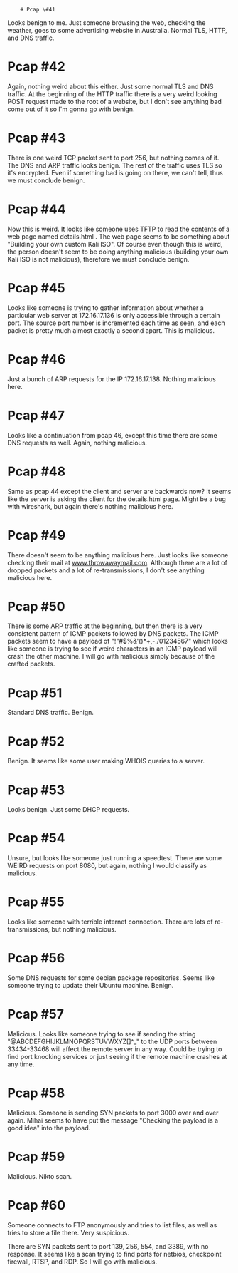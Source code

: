 		# Pcap \#41
 
Looks benign to me. Just someone browsing the web, checking the weather, goes to some advertising website in Australia. Normal TLS, HTTP, and DNS traffic.

# Pcap \#42

Again, nothing weird about this either. Just some normal TLS and DNS traffic. At the beginning of the HTTP traffic there is a very weird looking POST request made to the root of a website, but I don't see anything bad come out of it so I'm gonna go with benign.

# Pcap \#43

There is one weird TCP packet sent to port 256, but nothing comes of it. The DNS and ARP traffic looks benign. The rest of the traffic uses TLS so it's encrypted. Even if something bad is going on there, we can't tell, thus we must conclude benign.

# Pcap \#44

Now this is weird. It looks like someone uses TFTP to read the contents of a web page named details.html . The web page seems to be something about "Building your own custom Kali ISO". Of course even though this is weird, the person doesn't seem to be doing anything malicious (building your own Kali ISO is not malicious), therefore we must conclude benign.

# Pcap \#45

Looks like someone is trying to gather information about whether a particular web server at 172.16.17.136 is only accessible through a certain port. The source port number is incremented each time as seen, and each packet is pretty much almost exactly a second apart. This is malicious.

# Pcap \#46

Just a bunch of ARP requests for the IP 172.16.17.138. Nothing malicious here.

# Pcap \#47

Looks like a continuation from pcap 46, except this time there are some DNS requests as well. Again, nothing malicious.

# Pcap \#48

Same as pcap 44 except the client and server are backwards now? It seems like the server is asking the client for the details.html page. Might be a bug with wireshark, but again there's nothing malicious here.

# Pcap \#49

There doesn't seem to be anything malicious here. Just looks like someone checking their mail at www.throwawaymail.com. Although there are a lot of dropped packets and a lot of re-transmissions, I don't see anything malicious here.

# Pcap \#50

There is some ARP traffic at the beginning, but then there is a very consistent pattern of ICMP packets followed by DNS packets. The ICMP packets seem to have a payload of "!\"#$%&'()\*+,-./01234567" which looks like someone is trying to see if weird characters in an ICMP payload will crash the other machine. I will go with malicious simply because of the crafted packets.

# Pcap \#51

Standard DNS traffic. Benign.

# Pcap \#52

Benign. It seems like some user making WHOIS queries to a server.

# Pcap \#53

Looks benign. Just some DHCP requests. 

# Pcap \#54

Unsure, but looks like someone just running a speedtest. There are some WEIRD requests on port 8080, but again, nothing I would classify as malicious.

# Pcap \#55

Looks like someone with terrible internet connection. There are lots of re-transmissions, but nothing malicious.

# Pcap \#56

Some DNS requests for some debian package repositories. Seems like someone trying to update their Ubuntu machine. Benign.

# Pcap \#57

Malicious. Looks like someone trying to see if sending the string "@ABCDEFGHIJKLMNOPQRSTUVWXYZ[\]^\_" to the UDP ports between 33434-33468 will affect the remote server in any way. Could be trying to find port knocking services or just seeing if the remote machine crashes at any time.

# Pcap \#58

Malicious. Someone is sending SYN packets to port 3000 over and over again. Mihai seems to have put the message "Checking the payload is a good idea" into the payload.

# Pcap \#59

Malicious. Nikto scan.

# Pcap \#60

Someone connects to FTP anonymously and tries to list files, as well as tries to store a file there. Very suspicious.

There are SYN packets sent to port 139, 256, 554, and 3389, with no response. It seems like a scan trying to find ports for netbios, checkpoint firewall, RTSP, and RDP. So I will go with malicious.